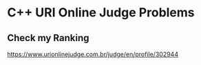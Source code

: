 # C++ URI Online Judge Problems


## Check my Ranking
https://www.urionlinejudge.com.br/judge/en/profile/302944


